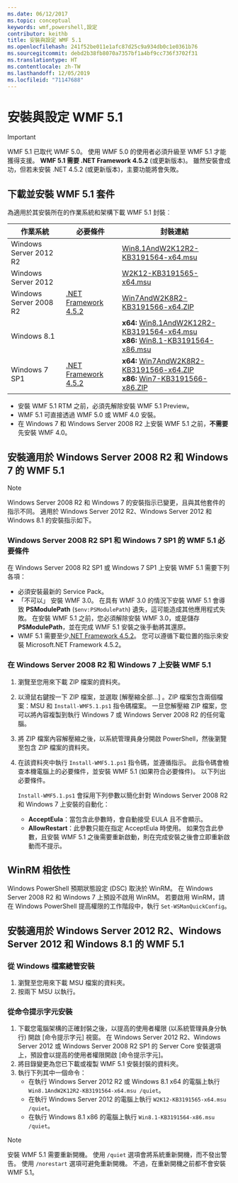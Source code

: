 ```yaml
---
ms.date: 06/12/2017
ms.topic: conceptual
keywords: wmf,powershell,設定
contributor: keithb
title: 安裝與設定 WMF 5.1
ms.openlocfilehash: 241f52be011e1afc87d25c9a934db0c1e0361b76
ms.sourcegitcommit: debd2b38fb8070a7357bf1a4bf9cc736f3702f31
ms.translationtype: HT
ms.contentlocale: zh-TW
ms.lasthandoff: 12/05/2019
ms.locfileid: "71147688"
---
```

# <a name="install-and-configure-wmf-51"></a>安裝與設定 WMF 5.1

> [!IMPORTANT]
> WMF 5.1 已取代 WMF 5.0。 使用 WMF 5.0 的使用者必須升級至 WMF 5.1 才能獲得支援。
> **WMF 5.1 需要 .NET Framework 4.5.2** (或更新版本)。 雖然安裝會成功，但若未安裝 .NET 4.5.2 (或更新版本)，主要功能將會失敗。

## <a name="download-and-install-the-wmf-51-package"></a>下載並安裝 WMF 5.1 套件

為適用於其安裝所在的作業系統和架構下載 WMF 5.1 封裝︰

| 作業系統       | 必要條件           | 封裝連結                          |
|------------------------|-------------------------|----------------------------------------|
| Windows Server 2012 R2 |                         | [Win8.1AndW2K12R2-KB3191564-x64.msu][] |
| Windows Server 2012    |                         | [W2K12-KB3191565-x64.msu][]            |
| Windows Server 2008 R2 | [.NET Framework 4.5.2][]| [Win7AndW2K8R2-KB3191566-x64.ZIP][]    |
| Windows 8.1            |                         | **x64:** [Win8.1AndW2K12R2-KB3191564-x64.msu][]</br>**x86:** [Win8.1-KB3191564-x86.msu][] |
| Windows 7 SP1          | [.NET Framework 4.5.2][]| **x64:** [Win7AndW2K8R2-KB3191566-x64.ZIP][]</br>**x86:** [Win7-KB3191566-x86.ZIP][] |

[.NET Framework 4.5.2]: https://www.microsoft.com/download/details.aspx?id=42642
[W2K12-KB3191565-x64.msu]: https://go.microsoft.com/fwlink/?linkid=839513
[Win7-KB3191566-x86.ZIP]: https://go.microsoft.com/fwlink/?linkid=839522
[Win7AndW2K8R2-KB3191566-x64.ZIP]: https://go.microsoft.com/fwlink/?linkid=839523
[Win8.1-KB3191564-x86.msu]: https://go.microsoft.com/fwlink/?linkid=839521
[Win8.1AndW2K12R2-KB3191564-x64.msu]: https://go.microsoft.com/fwlink/?linkid=839516

- 安裝 WMF 5.1 RTM 之前，必須先解除安裝 WMF 5.1 Preview。
- WMF 5.1 可直接透過 WMF 5.0 或 WMF 4.0 安裝。
- 在 Windows 7 和 Windows Server 2008 R2 上安裝 WMF 5.1 之前，**不需要**先安裝 WMF 4.0。

## <a name="install-wmf-51-for-windows-server-2008-r2-and-windows-7"></a>安裝適用於 Windows Server 2008 R2 和 Windows 7 的 WMF 5.1

> [!NOTE]
> Windows Server 2008 R2 和 Windows 7 的安裝指示已變更，且與其他套件的指示不同。 適用於 Windows Server 2012 R2、Windows Server 2012 和 Windows 8.1 的安裝指示如下。

### <a name="wmf-51-prerequisites-for-windows-server-2008-r2-sp1-and-windows-7-sp1"></a>Windows Server 2008 R2 SP1 和 Windows 7 SP1 的 WMF 5.1 必要條件

在 Windows Server 2008 R2 SP1 或 Windows 7 SP1 上安裝 WMF 5.1 需要下列各項：

- 必須安裝最新的 Service Pack。
- 「不可以」  安裝 WMF 3.0。 在具有 WMF 3.0 的情況下安裝 WMF 5.1 會導致 **PSModulePath** (`$env:PSModulePath`) 遺失，這可能造成其他應用程式失敗。 在安裝 WMF 5.1 之前，您必須解除安裝 WMF 3.0，或是儲存 **PSModulePath**，並在完成 WMF 5.1 安裝之後手動將其還原。
- WMF 5.1 需要至少[.NET Framework 4.5.2](https://www.microsoft.com/download/details.aspx?id=42642)。
  您可以遵循下載位置的指示來安裝 Microsoft.NET Framework 4.5.2。

### <a name="installing-wmf-51-on-windows-server-2008-r2-and-windows-7"></a>在 Windows Server 2008 R2 和 Windows 7 上安裝 WMF 5.1

1. 瀏覽至您用來下載 ZIP 檔案的資料夾。

2. 以滑鼠右鍵按一下 ZIP 檔案，並選取 [解壓縮全部...]  。ZIP 檔案包含兩個檔案：MSU 和 `Install-WMF5.1.ps1` 指令碼檔案。 一旦您解壓縮 ZIP 檔案，您可以將內容複製到執行 Windows 7 或 Windows Server 2008 R2 的任何電腦。

3. 將 ZIP 檔案內容解壓縮之後，以系統管理員身分開啟 PowerShell，然後瀏覽至包含 ZIP 檔案的資料夾。

4. 在該資料夾中執行 `Install-WMF5.1.ps1` 指令碼，並遵循指示。 此指令碼會檢查本機電腦上的必要條件，並安裝 WMF 5.1 (如果符合必要條件)。 以下列出必要條件。

   `Install-WMF5.1.ps1` 會採用下列參數以簡化針對 Windows Server 2008 R2 和 Windows 7 上安裝的自動化：

   - **AcceptEula**：當包含此參數時，會自動接受 EULA 且不會顯示。
   - **AllowRestart**：此參數只能在指定 AcceptEula 時使用。 如果包含此參數，且安裝 WMF 5.1 之後需要重新啟動，則在完成安裝之後會立即重新啟動而不提示。

## <a name="winrm-dependency"></a>WinRM 相依性

Windows PowerShell 預期狀態設定 (DSC) 取決於 WinRM。 在 Windows Server 2008 R2 和 Windows 7 上預設不啟用 WinRM。 若要啟用 WinRM，請在 Windows PowerShell 提高權限的工作階段中，執行 `Set-WSManQuickConfig`。

## <a name="install-wmf-51-for-windows-server-2012-r2-windows-server-2012-and-windows-81"></a>安裝適用於 Windows Server 2012 R2、Windows Server 2012 和 Windows 8.1 的 WMF 5.1

### <a name="install-from-windows-file-explorer"></a>從 Windows 檔案總管安裝

1. 瀏覽至您用來下載 MSU 檔案的資料夾。
2. 按兩下 MSU 以執行。

### <a name="installing-from-the-command-prompt"></a>從命令提示字元安裝

1. 下載您電腦架構的正確封裝之後，以提高的使用者權限 (以系統管理員身分執行) 開啟 [命令提示字元] 視窗。 在 Windows Server 2012 R2、Windows Server 2012 或 Windows Server 2008 R2 SP1 的 Server Core 安裝選項上，預設會以提高的使用者權限開啟 [命令提示字元]。
2. 將目錄變更為您已下載或複製 WMF 5.1 安裝封裝的資料夾。
3. 執行下列其中一個命令：
   - 在執行 Windows Server 2012 R2 或 Windows 8.1 x64 的電腦上執行 `Win8.1AndW2K12R2-KB3191564-x64.msu /quiet`。
   - 在執行 Windows Server 2012 的電腦上執行 `W2K12-KB3191565-x64.msu /quiet`。
   - 在執行 Windows 8.1 x86 的電腦上執行 `Win8.1-KB3191564-x86.msu /quiet`。

> [!NOTE]
> 安裝 WMF 5.1 需要重新開機。 使用 `/quiet` 選項會將系統重新開機，而不發出警告。 使用 `/norestart` 選項可避免重新開機。 不過，在重新開機之前都不會安裝 WMF 5.1。
